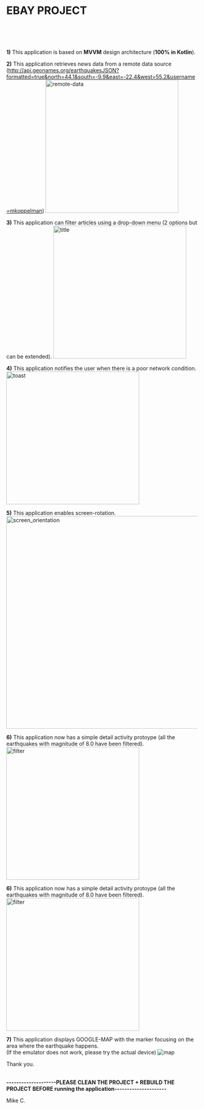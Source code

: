 # EBAY PROJECT

<br />
<br />
<br />

<b>1)</b> This application is based on <b>MVVM</b> design architecture (<b>100% in Kotlin</b>).

<b>2)</b> This application retrieves news data from a remote data source <br />
(http://api.geonames.org/earthquakesJSON?formatted=true&north=44.1&south=-9.9&east=-22.4&west=55.2&username=mkoppelman)
<img width="350" alt="remote-data" src="https://user-images.githubusercontent.com/26533575/176772045-032041d6-6a8b-4884-8a85-8bf10884c39a.png">

<b>3)</b> This application can filter articles using a drop-down menu (2 options but can be extended).
<img width="350" alt="title" src="https://user-images.githubusercontent.com/26533575/176773438-0dccc317-79b7-4475-90b4-a0f46948b815.png">

<b>4)</b> This application notifies the user when there is a poor network condition. <br/>
<img width="350" alt="toast" src="https://user-images.githubusercontent.com/26533575/176773472-9c2c4081-74de-4a4e-8f0f-79ce9420d07a.png">

<b>5)</b> This application enables screen-rotation.<br />
<img width="560" alt="screen_orientation" src="https://user-images.githubusercontent.com/26533575/176772346-1ee35414-0acd-4da8-a1d5-5eefd9b0189f.png">

<b>6)</b> This application now has a simple detail activity protoype (all the earthquakes with magnitude of 8.0 have been filtered). <br />
<img width="350" alt="filter" src="https://user-images.githubusercontent.com/26533575/176772322-54d9deba-8771-4f99-bf64-e57b47ac9d1c.png">

<b>6)</b> This application now has a simple detail activity protoype (all the earthquakes with magnitude of 8.0 have been filtered). <br />
<img width="350" alt="filter" src="https://user-images.githubusercontent.com/26533575/176772322-54d9deba-8771-4f99-bf64-e57b47ac9d1c.png">

<b>7)</b> This application displays GOOGLE-MAP with the marker focusing on the area where the earthquake happens. <br />
(If the emulator does not work, please try the actual device)
![map](https://user-images.githubusercontent.com/26533575/176774913-a17f8771-a3e2-4d10-bba2-e9cc6cec612c.jpg)

Thank you. <br /> <br />

<b> --------------------PLEASE CLEAN THE PROJECT + REBUILD THE PROJECT BEFORE running the application--------------------- </b>


Mike C.  
